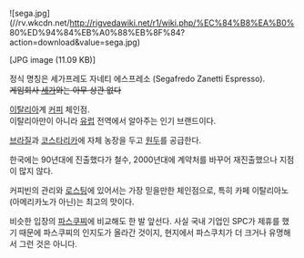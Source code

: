 ![sega.jpg](//rv.wkcdn.net/http://rigvedawiki.net/r1/wiki.php/%EC%84%B8%EA%B0%
80%ED%94%84%EB%A0%88%EB%8F%84?action=download&value=sega.jpg)

[JPG image (11.09 KB)]

정식 명칭은 세가프레도 자네티 에스프레소 (Segafredo Zanetti Espresso).  
<del>게임회사 [세가](%EC%84%B8%EA%B0%80.md)와는 아무 상관 없다</del>

[이탈리아](%EC%9D%B4%ED%83%88%EB%A6%AC%EC%95%84.md)계
[커피](%EC%BB%A4%ED%94%BC.md) 체인점.  
이탈리아만이 아니라 [유럽](%EC%9C%A0%EB%9F%BD.md) 전역에서 알아주는 인기 브랜드이다.

[브라질](%EB%B8%8C%EB%9D%BC%EC%A7%88.md)과
[코스타리카](%EC%BD%94%EC%8A%A4%ED%83%80%EB%A6%AC%EC%B9%B4.md)에 자체 농장을 두고
[원두](%EC%9B%90%EB%91%90.md)를 공급한다.

한국에는 90년대에 진출했다가 철수, 2000년대에 계약처를 바꾸어 재진출했으나 지점이 많지 않다.

커피빈의 관리와 [로스팅](%EB%A1%9C%EC%8A%A4%ED%8C%85.md)에 있어서는 가장 믿을만한 체인점으로, 특히 카페
이탈리아노(아메리카노가 아닌)는 최고의 맛이다.

비슷한 입장의 [파스쿠찌](%ED%8C%8C%EC%8A%A4%EC%BF%A0%EC%B0%8C.md)에 비교해도 한 발 앞선다. 사실
국내 기업인 SPC가 제휴를 했기 때문에 파스쿠찌의 인지도가 올라간 것이지, 현지에서 파스쿠치가 더 크거나 유명해서 그런 것은 아니다.

